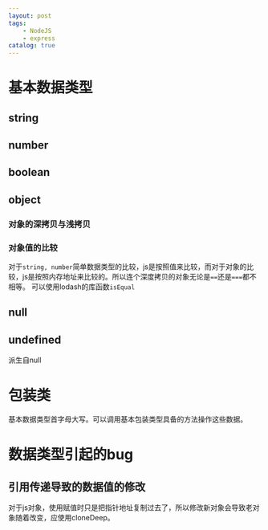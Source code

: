 ```yaml
---
layout: post
tags: 
    - NodeJS
    - express
catalog: true
---
```



# 基本数据类型
## string
## number
## boolean
## object
### 对象的深拷贝与浅拷贝
### 对象值的比较

对于`string, number`简单数据类型的比较，js是按照值来比较，而对于对象的比较，js是按照内存地址来比较的。所以连个深度拷贝的对象无论是`==`还是`===`都不相等。
可以使用lodash的库函数`isEqual`

## null
## undefined
派生自null

# 包装类
基本数据类型首字母大写。可以调用基本包装类型具备的方法操作这些数据。

# 数据类型引起的bug

## 引用传递导致的数据值的修改

对于js对象，使用赋值时只是把指针地址复制过去了，所以修改新对象会导致老对象随着改变，应使用cloneDeep。